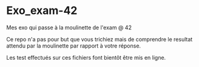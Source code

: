 # Exo_exam-42
Mes exo qui passe à la moulinette de l'exam @ 42

Ce repo n'a pas pour but que vous trichiez mais de comprendre le resultat attendu par la moulinette par rapport à votre réponse.

Les test effectués sur ces fichiers font bientôt être mis en ligne.
